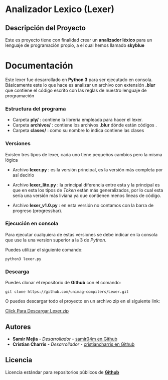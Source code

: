 # Analizador Lexico (Lexer)

## Descripción del Proyecto 

Este es proyecto tiene con finalidad crear un **analizador léxico** para un lenguaje de programación propio, a el cual hemos llamado **skyblue** 

# Documentación
Este lexer fue desarrollado en **Python 3** para ser ejecutado en consola.
Básicamente este lo que hace es analizar un archivo con extensión **.blur** que contiene el código escrito con las reglas de nuestro lenguaje de programación
### Estructura del programa
* Carpeta **ply/** : contiene la librería empleada para hacer el lexer.
* Carpeta **archivos/** : contiene los archivos **.blur** dónde están códigos .
* Carpeta **clases/** : como su nombre lo indica contiene las clases 

### Versiones
Existen tres tipos de lexer, cada uno tiene pequeños cambios pero la misma lógica

* Archivo **lexer.py** : es la versión principal, es la versión más completa por así decirlo 

* Archivo **lexer_lite.py** : la principal diferencia entre esta y la principal es que en esta los tipos de *Token* están más generalizados, por lo cual esta sería una versión más liviana ya que contienen menos líneas de código.

* Archivo **lexer_v1.0.py** : en esta versión no contamos con la barra de progreso (progressbar).

### Ejecución en consola
Para ejecutar cualquiera de estas versiones se debe indicar en la consola que use la una version superior a la 3 de *Python*.

Puedes utilizar el siguiente comando:
```
python3 lexer.py
```    

### Descarga
Puedes clonar el repositorio de **Github** con el comando:
```
git clone https://github.com/unimag-compilers/Lexer.git

```    
O puedes descargar todo el proyecto en un archivo zip en el siguiente link:
    
[Click Para Descargar Lexer.zip](https://github.com/unimag-compilers/Lexer/archive/master.zip)

## Autores
* **Samir Mejia** - *Desarrollador* - [samir04m en Github](https://github.com/samir04m)
* **Cristian Charris** - *Desarrollador* - [cristiancharris en Github](https://github.com/cristiancharris)

## Licencia
Licencia estándar para repositorios públicos de [**Github**](https://github.com)
